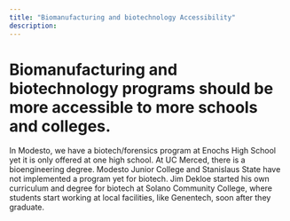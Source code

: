 ```yaml
---
title: "Biomanufacturing and biotechnology Accessibility"
description: ‎
---
```


# Biomanufacturing and biotechnology programs should be more accessible to more schools and colleges. 

In Modesto, we have a biotech/forensics program at Enochs High School yet it is only offered at one high school. At UC Merced, there is a bioengineering degree. Modesto Junior College and Stanislaus State have not implemented a program yet for biotech. Jim Dekloe started his own curriculum and degree for biotech at Solano Community College, where students start working at local facilities, like Genentech, soon after they graduate.
